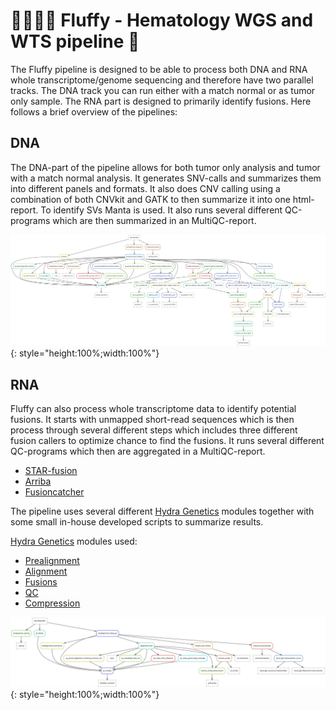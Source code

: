 # :dog::dog::dog::notes: Fluffy - Hematology WGS and WTS pipeline :snake:
The Fluffy pipeline is designed to be able to process both DNA and RNA whole transcriptome/genome sequencing and therefore have two parallel tracks. The DNA track you can run either with a match normal or as tumor only sample. The RNA part is designed to primarily identify fusions. 
Here follows a brief overview of the pipelines:

## DNA
The DNA-part of the pipeline allows for both tumor only analysis and tumor with a match normal analysis. It generates SNV-calls and summarizes them into different panels and formats. It also does CNV calling using a combination of both CNVkit and GATK to then summarize it into one html-report. To identify SVs Manta is used. It also runs several different QC-programs which are then summarized in an MultiQC-report. 



![dag plot](includes/images/dna.svg){: style="height:100%;width:100%"}

## RNA
Fluffy can also process whole transcriptome data to identify potential fusions. It starts with unmapped short-read sequences which is then process through several different steps which includes three different fusion callers to optimize chance to find the fusions. It runs several different QC-programs which then are aggregated in a MultiQC-report.

 - [STAR-fusion](https://github.com/STAR-Fusion/STAR-Fusion/tree/v1.10.0)
 - [Arriba](https://arriba.readthedocs.io/en/v2.3.0/)
 - [Fusioncatcher](https://github.com/ndaniel/fusioncatcher/tree/1.33)

The pipeline uses several different [Hydra Genetics](https://hydra-genetics.readthedocs.io/en/latest/) modules together with some small in-house developed scripts to summarize results.

[Hydra Genetics](https://hydra-genetics.readthedocs.io/en/latest/) modules used:
 - [Prealignment](https://github.com/hydra-genetics/prealignment/tree/v1.1.0)
 - [Alignment](https://github.com/hydra-genetics/alignment/tree/v0.4.0)
 - [Fusions](https://github.com/hydra-genetics/fusions/tree/12f8354)
 - [QC](https://github.com/hydra-genetics/qc/tree/v0.3.0)
 - [Compression](https://github.com/hydra-genetics/compression/tree/v1.1.0)


![dag plot](includes/images/rna.svg){: style="height:100%;width:100%"}